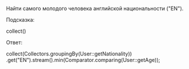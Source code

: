 Найти самого молодого человека английской национальности ("EN").
 
Подсказка:
<div class="hint">
collect()
</div>

Ответ:
<div class="hint">
collect(Collectors.groupingBy(User::getNationality))
          .get("EN").stream().min(Comparator.comparing(User::getAge));
</div>
                                        
